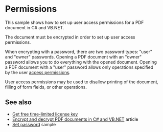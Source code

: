 # Permissions
This sample shows how to set up user access permissions for a PDF document in C# and VB.NET.

The document must be encrypted in order to set up user access permissions.

When encrypting with a password, there are two password types: "user" and "owner" passwords. Opening a PDF document with an "owner" password allows you to do everything with the opened document. Opening a PDF document with a "user" password allows only operations specified by the user [access permissions](https://bitmiracle.com/pdf-library/help/pdfpermissions.html). 

User access permissions may be used to disallow printing of the document, filling of form fields, or other operations. 

## See also
* [Get free time-limited license key](https://bitmiracle.com/pdf-library/download-pdf-library.aspx)
* [Encrypt and decrypt PDF documents in C# and VB.NET](https://bitmiracle.com/pdf-library/passwords-and-security.aspx) article
* [Set password](/Samples/Security/SetPassword) sample